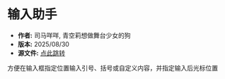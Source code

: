 # 输入助手

- **作者:** 司马咩咩, 青空莉想做舞台少女的狗
- **版本:** 2025/08/30
- **源文件:** [点此跳转](https://gitgud.io/StageDog/tavern_resource/-/tree/main/src)

方便在输入框指定位置输入引号、括号或自定义内容，并指定输入后光标位置
